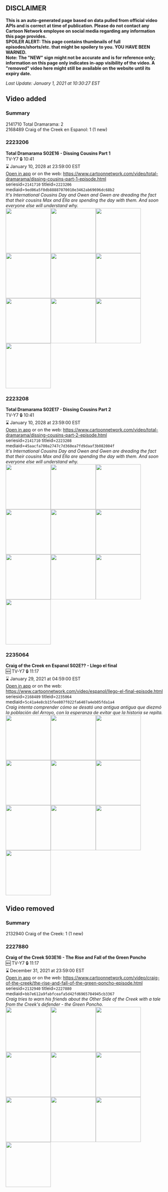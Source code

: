 ## DISCLAIMER
**This is an auto-generated page based on data pulled from official video APIs and is correct at time of publication. Please do not contact any Cartoon Network employee on social media regarding any information this page provides.**  
**SPOILER ALERT: This page contains thumbnails of full episodes/shorts/etc. that might be spoilery to you. YOU HAVE BEEN WARNED.**  
**Note: The "NEW" sign might not be accurate and is for reference only; information on this page only indicates in-app visibility of the video. A "removed" video here might still be available on the website until its expiry date.**  

_Last Update: January 1, 2021 at 10:30:27 EST_
## Video added
### Summary
2141710 Total Dramarama: 2  
2168489 Craig of the Creek en Espanol: 1 (1 new)  
### 2223206
**Total Dramarama S02E16 - Dissing Cousins Part 1**  
TV-Y7 🔒 10:41  
⌛ January 10, 2028 at 23:59:00 EST  
[Open in app](https://tinyurl.com/yd9wtgfe) or on the web: https://www.cartoonnetwork.com/video/total-dramarama/dissing-cousins-part-1-episode.html  
seriesid=`2141710` titleid=`2223206` mediaid=`9ed06a5f0db88887070010e3462ab69696dc68b2`  
_It's International Cousins Day and Owen and Gwen are dreading the fact that their cousins Max and Ella are spending the day with them. And soon everyone else will understand why._  
<a href="https://s3.amazonaws.com/cartoonorchestrator/2223206_001_1280x720.jpg"><img src="https://s3.amazonaws.com/cartoonorchestrator/2223206_001_640x360.jpg" height="144px" /></a><a href="https://s3.amazonaws.com/cartoonorchestrator/2223206_002_1280x720.jpg"><img src="https://s3.amazonaws.com/cartoonorchestrator/2223206_002_640x360.jpg" height="144px" /></a><a href="https://s3.amazonaws.com/cartoonorchestrator/2223206_003_1280x720.jpg"><img src="https://s3.amazonaws.com/cartoonorchestrator/2223206_003_640x360.jpg" height="144px" /></a><a href="https://s3.amazonaws.com/cartoonorchestrator/2223206_004_1280x720.jpg"><img src="https://s3.amazonaws.com/cartoonorchestrator/2223206_004_640x360.jpg" height="144px" /></a><a href="https://s3.amazonaws.com/cartoonorchestrator/2223206_005_1280x720.jpg"><img src="https://s3.amazonaws.com/cartoonorchestrator/2223206_005_640x360.jpg" height="144px" /></a><a href="https://s3.amazonaws.com/cartoonorchestrator/2223206_006_1280x720.jpg"><img src="https://s3.amazonaws.com/cartoonorchestrator/2223206_006_640x360.jpg" height="144px" /></a><a href="https://s3.amazonaws.com/cartoonorchestrator/2223206_007_1280x720.jpg"><img src="https://s3.amazonaws.com/cartoonorchestrator/2223206_007_640x360.jpg" height="144px" /></a><a href="https://s3.amazonaws.com/cartoonorchestrator/2223206_008_1280x720.jpg"><img src="https://s3.amazonaws.com/cartoonorchestrator/2223206_008_640x360.jpg" height="144px" /></a><a href="https://s3.amazonaws.com/cartoonorchestrator/2223206_009_1280x720.jpg"><img src="https://s3.amazonaws.com/cartoonorchestrator/2223206_009_640x360.jpg" height="144px" /></a><a href="https://s3.amazonaws.com/cartoonorchestrator/2223206_010_1280x720.jpg"><img src="https://s3.amazonaws.com/cartoonorchestrator/2223206_010_640x360.jpg" height="144px" /></a>
### 2223208
**Total Dramarama S02E17 - Dissing Cousins Part 2**  
TV-Y7 🔒 10:41  
⌛ January 10, 2028 at 23:59:00 EST  
[Open in app](https://tinyurl.com/yctg8n35) or on the web: https://www.cartoonnetwork.com/video/total-dramarama/dissing-cousins-part-2-episode.html  
seriesid=`2141710` titleid=`2223208` mediaid=`45aacfa700a2747c7d360ea7fd9daaf3b082004f`  
_It's International Cousins Day and Owen and Gwen are dreading the fact that their cousins Max and Ella are spending the day with them. And soon everyone else will understand why._  
<a href="https://s3.amazonaws.com/cartoonorchestrator/2223208_001_1280x720.jpg"><img src="https://s3.amazonaws.com/cartoonorchestrator/2223208_001_640x360.jpg" height="144px" /></a><a href="https://s3.amazonaws.com/cartoonorchestrator/2223208_002_1280x720.jpg"><img src="https://s3.amazonaws.com/cartoonorchestrator/2223208_002_640x360.jpg" height="144px" /></a><a href="https://s3.amazonaws.com/cartoonorchestrator/2223208_003_1280x720.jpg"><img src="https://s3.amazonaws.com/cartoonorchestrator/2223208_003_640x360.jpg" height="144px" /></a><a href="https://s3.amazonaws.com/cartoonorchestrator/2223208_004_1280x720.jpg"><img src="https://s3.amazonaws.com/cartoonorchestrator/2223208_004_640x360.jpg" height="144px" /></a><a href="https://s3.amazonaws.com/cartoonorchestrator/2223208_005_1280x720.jpg"><img src="https://s3.amazonaws.com/cartoonorchestrator/2223208_005_640x360.jpg" height="144px" /></a><a href="https://s3.amazonaws.com/cartoonorchestrator/2223208_006_1280x720.jpg"><img src="https://s3.amazonaws.com/cartoonorchestrator/2223208_006_640x360.jpg" height="144px" /></a><a href="https://s3.amazonaws.com/cartoonorchestrator/2223208_007_1280x720.jpg"><img src="https://s3.amazonaws.com/cartoonorchestrator/2223208_007_640x360.jpg" height="144px" /></a><a href="https://s3.amazonaws.com/cartoonorchestrator/2223208_008_1280x720.jpg"><img src="https://s3.amazonaws.com/cartoonorchestrator/2223208_008_640x360.jpg" height="144px" /></a><a href="https://s3.amazonaws.com/cartoonorchestrator/2223208_009_1280x720.jpg"><img src="https://s3.amazonaws.com/cartoonorchestrator/2223208_009_640x360.jpg" height="144px" /></a><a href="https://s3.amazonaws.com/cartoonorchestrator/2223208_010_1280x720.jpg"><img src="https://s3.amazonaws.com/cartoonorchestrator/2223208_010_640x360.jpg" height="144px" /></a>
### 2235064
**Craig of the Creek en Espanol S02E?? - Llego el final**  
🆕 TV-Y7 🔒 11:17  
⌛ January 29, 2021 at 04:59:00 EST  
[Open in app](https://tinyurl.com/y92fhbht) or on the web: https://www.cartoonnetwork.com/video/espanol/llego-el-final-episode.html  
seriesid=`2168489` titleid=`2235064` mediaid=`5c41a4e8cb15fee807f022fa6407a4eb05fda1a4`  
_Craig intenta comprender cómo se desató una antigua antigua que diezmó la población del Arroyo, con la esperanza de evitar que la historia se repita._  
<a href="https://s3.amazonaws.com/cartoonorchestrator/2235064_001_1280x720.jpg"><img src="https://s3.amazonaws.com/cartoonorchestrator/2235064_001_640x360.jpg" height="144px" /></a><a href="https://s3.amazonaws.com/cartoonorchestrator/2235064_002_1280x720.jpg"><img src="https://s3.amazonaws.com/cartoonorchestrator/2235064_002_640x360.jpg" height="144px" /></a><a href="https://s3.amazonaws.com/cartoonorchestrator/2235064_003_1280x720.jpg"><img src="https://s3.amazonaws.com/cartoonorchestrator/2235064_003_640x360.jpg" height="144px" /></a><a href="https://s3.amazonaws.com/cartoonorchestrator/2235064_004_1280x720.jpg"><img src="https://s3.amazonaws.com/cartoonorchestrator/2235064_004_640x360.jpg" height="144px" /></a><a href="https://s3.amazonaws.com/cartoonorchestrator/2235064_005_1280x720.jpg"><img src="https://s3.amazonaws.com/cartoonorchestrator/2235064_005_640x360.jpg" height="144px" /></a><a href="https://s3.amazonaws.com/cartoonorchestrator/2235064_006_1280x720.jpg"><img src="https://s3.amazonaws.com/cartoonorchestrator/2235064_006_640x360.jpg" height="144px" /></a><a href="https://s3.amazonaws.com/cartoonorchestrator/2235064_007_1280x720.jpg"><img src="https://s3.amazonaws.com/cartoonorchestrator/2235064_007_640x360.jpg" height="144px" /></a><a href="https://s3.amazonaws.com/cartoonorchestrator/2235064_008_1280x720.jpg"><img src="https://s3.amazonaws.com/cartoonorchestrator/2235064_008_640x360.jpg" height="144px" /></a><a href="https://s3.amazonaws.com/cartoonorchestrator/2235064_009_1280x720.jpg"><img src="https://s3.amazonaws.com/cartoonorchestrator/2235064_009_640x360.jpg" height="144px" /></a><a href="https://s3.amazonaws.com/cartoonorchestrator/2235064_010_1280x720.jpg"><img src="https://s3.amazonaws.com/cartoonorchestrator/2235064_010_640x360.jpg" height="144px" /></a>
## Video removed
### Summary
2132940 Craig of the Creek: 1 (1 new)  
### 2227880
**Craig of the Creek S03E16 - The Rise and Fall of the Green Poncho**  
🆕 TV-Y7 🔒 11:17  
⌛ December 31, 2021 at 23:59:00 EST  
[Open in app](https://tinyurl.com/yalejovy) or on the web: https://www.cartoonnetwork.com/video/craig-of-the-creek/the-rise-and-fall-of-the-green-poncho-episode.html  
seriesid=`2132940` titleid=`2227880` mediaid=`bb7e612a9fabfceafa5d42fd6965784945cb3367`  
_Craig tries to warn his friends about the Other Side of the Creek with a tale from the Creek's defender - the Green Poncho._  
<a href="https://s3.amazonaws.com/cartoonorchestrator/2227880_001_1280x720.jpg"><img src="https://s3.amazonaws.com/cartoonorchestrator/2227880_001_640x360.jpg" height="144px" /></a><a href="https://s3.amazonaws.com/cartoonorchestrator/2227880_002_1280x720.jpg"><img src="https://s3.amazonaws.com/cartoonorchestrator/2227880_002_640x360.jpg" height="144px" /></a><a href="https://s3.amazonaws.com/cartoonorchestrator/2227880_003_1280x720.jpg"><img src="https://s3.amazonaws.com/cartoonorchestrator/2227880_003_640x360.jpg" height="144px" /></a><a href="https://s3.amazonaws.com/cartoonorchestrator/2227880_004_1280x720.jpg"><img src="https://s3.amazonaws.com/cartoonorchestrator/2227880_004_640x360.jpg" height="144px" /></a><a href="https://s3.amazonaws.com/cartoonorchestrator/2227880_005_1280x720.jpg"><img src="https://s3.amazonaws.com/cartoonorchestrator/2227880_005_640x360.jpg" height="144px" /></a><a href="https://s3.amazonaws.com/cartoonorchestrator/2227880_006_1280x720.jpg"><img src="https://s3.amazonaws.com/cartoonorchestrator/2227880_006_640x360.jpg" height="144px" /></a><a href="https://s3.amazonaws.com/cartoonorchestrator/2227880_007_1280x720.jpg"><img src="https://s3.amazonaws.com/cartoonorchestrator/2227880_007_640x360.jpg" height="144px" /></a><a href="https://s3.amazonaws.com/cartoonorchestrator/2227880_008_1280x720.jpg"><img src="https://s3.amazonaws.com/cartoonorchestrator/2227880_008_640x360.jpg" height="144px" /></a><a href="https://s3.amazonaws.com/cartoonorchestrator/2227880_009_1280x720.jpg"><img src="https://s3.amazonaws.com/cartoonorchestrator/2227880_009_640x360.jpg" height="144px" /></a><a href="https://s3.amazonaws.com/cartoonorchestrator/2227880_010_1280x720.jpg"><img src="https://s3.amazonaws.com/cartoonorchestrator/2227880_010_640x360.jpg" height="144px" /></a>
